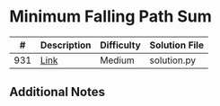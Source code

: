 # Minimum Falling Path Sum
|#|Description|Difficulty|Solution File|
|-|-|-|-|
|931|[Link](https://leetcode.com/problems/minimum-falling-path-sum/)|Medium|solution.py|

## Additional Notes
